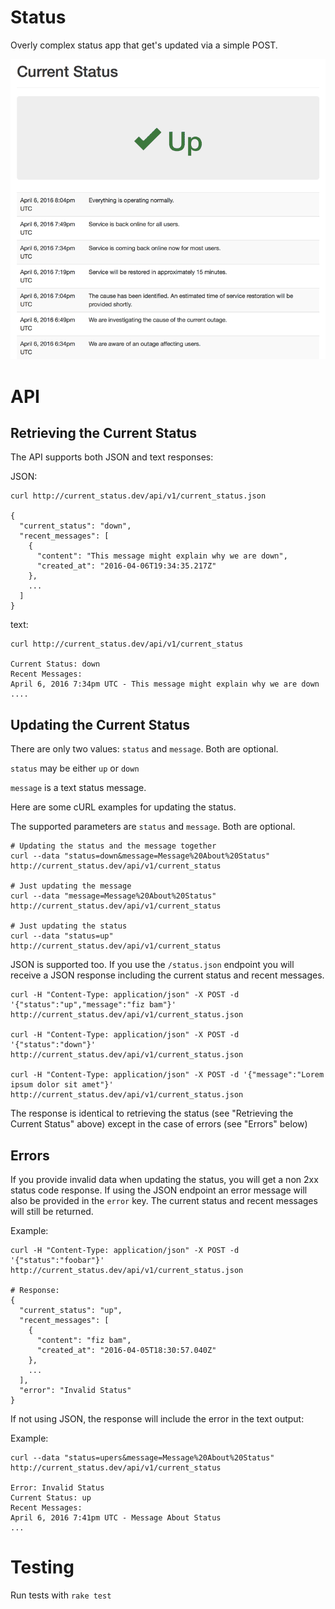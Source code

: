 # Status

Overly complex status app that get's updated via a simple POST.

![Current Status screenshot](app/assets/images/screenshot.png)

# API

## Retrieving the Current Status

The API supports both JSON and text responses:

JSON:

    curl http://current_status.dev/api/v1/current_status.json
    
    {
      "current_status": "down",
      "recent_messages": [
        {
          "content": "This message might explain why we are down",
          "created_at": "2016-04-06T19:34:35.217Z"
        },
        ...
      ]
    }
    
text:

    curl http://current_status.dev/api/v1/current_status

    Current Status: down
    Recent Messages:
    April 6, 2016 7:34pm UTC - This message might explain why we are down
    ....

## Updating the Current Status

There are only two values: `status` and `message`. Both are optional.

`status` may be either `up` or `down`

`message` is a text status message.

Here are some cURL examples for updating the status.

The supported parameters are `status` and `message`. Both are optional.

    # Updating the status and the message together
    curl --data "status=down&message=Message%20About%20Status" http://current_status.dev/api/v1/current_status
    
    # Just updating the message
    curl --data "message=Message%20About%20Status" http://current_status.dev/api/v1/current_status
    
    # Just updating the status
    curl --data "status=up" http://current_status.dev/api/v1/current_status


JSON is supported too. If you use the `/status.json` endpoint you will receive a JSON response including the current status and recent messages.
    
    curl -H "Content-Type: application/json" -X POST -d '{"status":"up","message":"fiz bam"}' http://current_status.dev/api/v1/current_status.json
    
    curl -H "Content-Type: application/json" -X POST -d '{"status":"down"}' http://current_status.dev/api/v1/current_status.json
    
    curl -H "Content-Type: application/json" -X POST -d '{"message":"Lorem ipsum dolor sit amet"}' http://current_status.dev/api/v1/current_status.json
    

The response is identical to retrieving the status (see "Retrieving the Current Status" above) except in the case of errors (see "Errors" below)


## Errors

If you provide invalid data when updating the status, you will get a non 2xx status code response. If using the JSON endpoint an error message will also be provided in the `error` key. The current status and recent messages will still be returned.

Example:

    curl -H "Content-Type: application/json" -X POST -d '{"status":"foobar"}' http://current_status.dev/api/v1/current_status.json
    
    # Response:
    {
      "current_status": "up",
      "recent_messages": [
        {
          "content": "fiz bam",
          "created_at": "2016-04-05T18:30:57.040Z"
        },
        ...
      ],
      "error": "Invalid Status"
    }
    
    
If not using JSON, the response will include the error in the text output:

Example:

    curl --data "status=upers&message=Message%20About%20Status" http://current_status.dev/api/v1/current_status
    
    Error: Invalid Status
    Current Status: up
    Recent Messages:
    April 6, 2016 7:41pm UTC - Message About Status
    ...
    
# Testing

Run tests with `rake test`